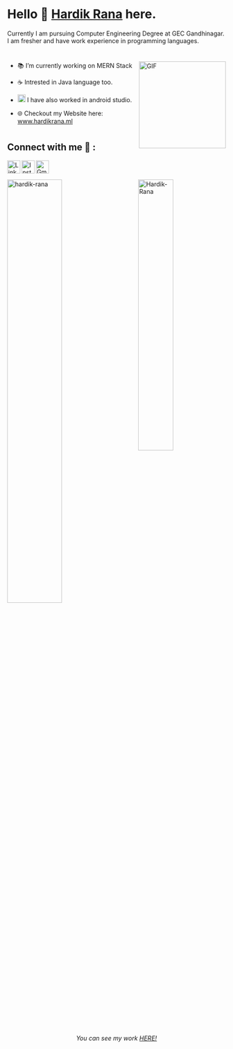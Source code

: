 # Hello 👋 [Hardik Rana](https://github.com/Hardik-Rana) here. 


Currently I am pursuing Computer Engineering Degree at GEC Gandhinagar. I am fresher and have work experience in programming languages. 
<br>
 #
<img align="right" height="200px" alt="GIF" src="https://i.pinimg.com/originals/e4/26/70/e426702edf874b181aced1e2fa5c6cde.gif" />

- 📚 I’m currently working on MERN Stack <br/>

- ☕ Intrested in Java language too. <br/>

- <img margin-top="3px" alt="android" width="18px" src="https://www.vectorlogo.zone/logos/android/android-icon.svg" /> I have also worked in android studio.<br/>

- 🌐 Checkout my Website here: <a href="www.hardikrana.ml"> www.hardikrana.ml</a>
#
## Connect with me 🤙 :


[<img align="left" alt="LinkedIn" width="30px" src="https://www.vectorlogo.zone/logos/linkedin/linkedin-tile.svg" />](https://www.linkedin.com/in/mr-hardik-rana-832345214)
[<img align="left" alt="Instagram" width="30px" src="https://www.vectorlogo.zone/logos/instagram/instagram-tile.svg" />](https://www.instagram.com/ranahardik360/)
[<img alt="Gmail" src="https://www.vectorlogo.zone/logos/gmail/gmail-tile.svg" width="30px">](mailto:ranahardik2207@gmail.com)
<br>
<p> <img src="https://github-readme-stats.vercel.app/api?username=Hardik-Rana&show_icons=true" alt="hardik-rana" width="50%"/> 
<img src="https://github-readme-stats.vercel.app/api/top-langs/?username=Hardik-Rana&layout=compact" alt="Hardik-Rana" align="right" width="40%"/> </p>


<p align="center">
<h6 align="center">You can see my work <a href="https://github.com/Hardik-Rana?tab=repositories"> HERE!</a></h6>
</p>
